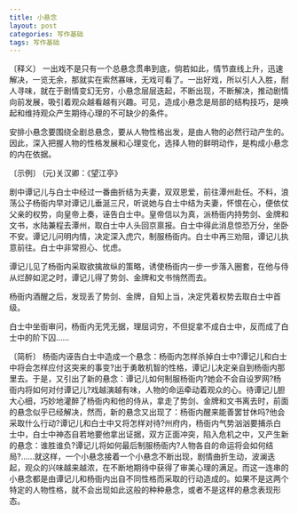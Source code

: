 ```yaml
---
title: 小悬念
layout: post
categories: 写作基础
tags: 写作基础
---
```


〔释义〕 一出戏不是只有一个总悬念贯串到底，倘若如此，情节直线上升，迅速解决，一览无余，那就实在索然寡味，无戏可看了。一出好戏，所以引人入胜，耐人寻味，就在于剧情变幻无穷，小悬念层层迭起，不断出现，不断解决，推动剧情向前发展，吸引着观众越看越有兴趣。可见，造成小悬念是局部的结构技巧，是唤起和维持观众产生期待心理的不可缺少的条件。

安排小悬念要围绕全剧总悬念，要从人物性格出发，是由人物的必然行动产生的。因此，深入把握人物的性格发展和心理变化，选择人物的鲜明动作，是构成小悬念的内在依据。

〔示例〕 (元)关汉卿：《望江亭》

剧中谭记儿与白士中经过一番曲折结为夫妻，双双恩爱，前往潭州赴任。不料，浪荡公子杨衙内早对谭记儿垂涎三尺，听说她与白士中结为夫妻，怀恨在心，便依仗父亲的权势，向皇帝上奏，诬告白士中。皇帝信以为真，派杨衙内持势剑、金牌和文书，水陆兼程去潭州，取白士中人头回京禀报。白士中得此消息惊恐万分，坐卧不安。谭记儿问明内情，决定深入虎穴，制服杨衙内。白士中再三劝阻，谭记儿执意前往。白士中非常担心、忧虑。

谭记儿见了杨衙内采取欲擒故纵的策略，诱使杨衙内一步一步落入圈套，在他与侍从烂醉如泥之时，谭记儿得了势剑、金牌和文书悄然而去。

杨衙内酒醒之后，发现丢了势剑、金牌，自知上当，决定凭着权势去取白士中首级。

白士中坐衙审问，杨衙内无凭无据，理屈词穷，不但捉拿不成白士中，反而成了白士中的阶下囚……

〔简析〕 杨衙内诬告白士中造成一个悬念：杨衙内怎样杀掉白士中?谭记儿和白士中将会怎样应付这突来的事变?出于勇敢机智的性格，谭记儿决定亲自到杨衙内那里去。于是，又引出了新的悬念：谭记儿如何制服杨衙内?她会不会自设罗网?杨衙内将如何对付谭记儿?戏越演越有味，人物的命运牵动着观众的心。待谭记儿胆大心细，巧妙地灌醉了杨衙内和他的侍从，拿走了势剑、金牌和文书离去时，前面的悬念似乎已经解决，然而，新的悬念又出现了：杨衙内醒来能善罢甘休吗?他会采取什么行动?谭记儿和白士中又将怎样对待?州府内，杨衙内气势汹汹要捕杀白士中，白士中神态自若地要他拿出证据，双方正面冲突，陷入危机之中，又产生新的悬念：谁胜谁负?谭记儿将如何最后制服杨衙内?人物各自的命运将会如何结局?……就这样，一个小悬念接着一个小悬念不断出现，剧情曲折生动，波澜迭起，观众的兴味越来越浓，在不断地期待中获得了审美心理的满足。而这一连串的小悬念都是由谭记儿和杨衙内出自不同性格而采取的行动造成的。如果不是这两个特定的人物性格，就不会出现如此这般的种种悬念，或者不是这样的悬念表现形态。 